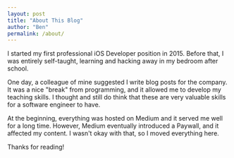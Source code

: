 ```yaml
---
layout: post
title: "About This Blog"
author: "Ben"
permalink: /about/
---
```


I started my first professional iOS Developer position in 2015. Before that, I was entirely self-taught, learning and hacking away in my bedroom after school.

One day, a colleague of mine suggested I write blog posts for the company. It was a nice "break" from programming, and it allowed me to develop my teaching skills. I thought and still do think that these are very valuable skills for a software engineer to have.

At the beginning, everything was hosted on Medium and it served me well for a long time. However, Medium eventually introduced a Paywall, and it affected my content. I wasn't okay with that, so I moved everything here.

Thanks for reading!
